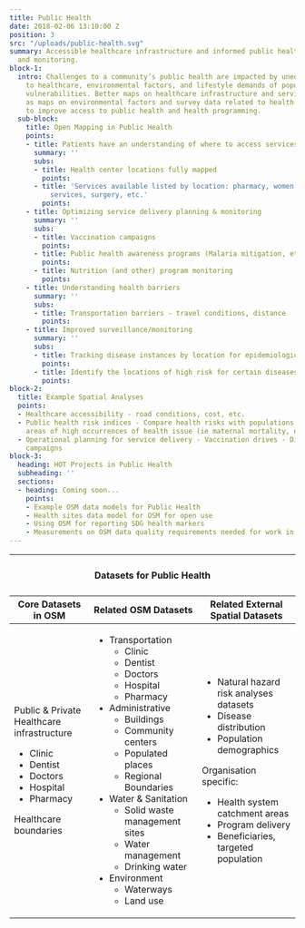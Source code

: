 ```yaml
---
title: Public Health
date: 2018-02-06 13:10:00 Z
position: 3
src: "/uploads/public-health.svg"
summary: Accessible healthcare infrastructure and informed public health programming
  and monitoring.
block-1:
  intro: Challenges to a community’s public health are impacted by unequal access
    to healthcare, environmental factors, and lifestyle demands of populations with
    vulnerabilities. Better maps on healthcare infrastructure and services, as well
    as maps on environmental factors and survey data related to health can be used
    to improve access to public health and health programming.
  sub-block:
    title: Open Mapping in Public Health
    points:
    - title: Patients have an understanding of where to access services
      summary: ''
      subs:
      - title: Health center locations fully mapped
        points: 
      - title: 'Services available listed by location: pharmacy, women’s health, general
          services, surgery, etc.'
        points: 
    - title: Optimizing service delivery planning & monitoring
      summary: ''
      subs:
      - title: Vaccination campaigns
        points: 
      - title: Public health awareness programs (Malaria mitigation, etc)
        points: 
      - title: Nutrition (and other) program monitoring
        points: 
    - title: Understanding health barriers
      summary: ''
      subs:
      - title: Transportation barriers - travel conditions, distance
        points: 
    - title: Improved surveillance/monitoring
      summary: ''
      subs:
      - title: Tracking disease instances by location for epidemiological research
        points: 
      - title: Identify the locations of high risk for certain diseases
        points: 
block-2:
  title: Example Spatial Analyses
  points:
  - Healthcare accessibility - road conditions, cost, etc.
  - Public health risk indices - Compare health risks with populations - Identify
    areas of high occurrences of health issue (ie maternal mortality, etc)
  - Operational planning for service delivery - Vaccination drives - Disease prevention
    campaigns
block-3:
  heading: HOT Projects in Public Health
  subheading: ''
  sections:
  - heading: Coming soon...
    points:
    - Example OSM data models for Public Health
    - Health sites data model for OSM for open use
    - Using OSM for reporting SDG health markers
    - Measurements on OSM data quality requirements needed for work in this area
---
```


<table>
<colgroup>
<col width="10%" span="3" />
</colgroup>
<thead>
<tr>
<th colspan="3"><h4>Datasets for Public Health</h4></th>
</tr>
<tr>
<th>Core Datasets in OSM</th>
<th>Related OSM Datasets</th>
<th>Related External Spatial Datasets</th>
</tr>
</thead>
<tbody>
<tr>
<td>
<p>Public & Private Healthcare infrastructure</p>
<ul>
<li>Clinic</li>
<li>Dentist</li>
<li>Doctors</li>
<li>Hospital</li>
<li>Pharmacy</li>
</ul>
<p>Healthcare boundaries</p>
</td>
<td>
<ul>
<li>
Transportation
<ul>
<li>Clinic</li>
<li>Dentist</li>
<li>Doctors</li>
<li>Hospital</li>
<li>Pharmacy</li>
</ul>
</li>
<li>
Administrative
<ul>
<li>Buildings </li>
<li>Community centers</li>
<li>Populated places</li>
<li>Regional Boundaries</li>
</ul>
</li>
<li>
Water & Sanitation
<ul>
<li>Solid waste management sites </li>
<li>Water management</li>
<li>Drinking water</li>
</ul>
</li>
<li>
Environment
<ul>
<li>Waterways</li>
<li>Land use</li>
</ul>
</li>
</ul>
</td>
<td>
<ul>
<li>Natural hazard risk analyses datasets</li>
<li>Disease distribution</li>
<li>Population demographics</li>
</ul>
<p>Organisation specific:</p>
<ul>
<li>Health system catchment areas</li>
<li>Program delivery</li>
<li>Beneficiaries, targeted population</li>
</ul></td></tr></tbody></table>
